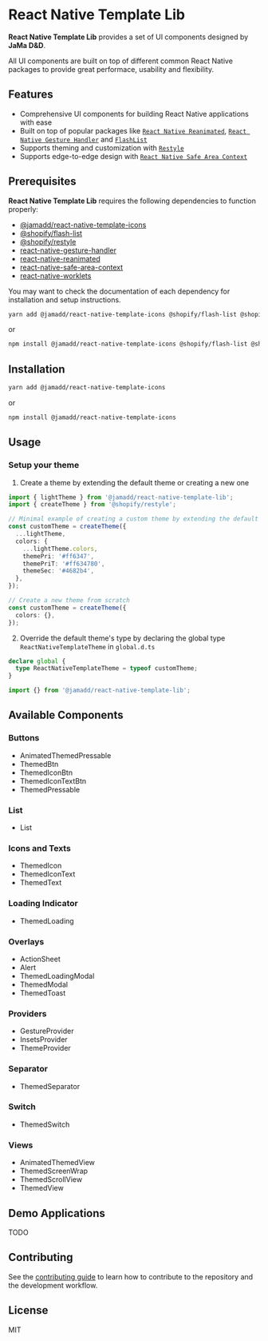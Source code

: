 # React Native Template Lib

**React Native Template Lib** provides a set of UI components designed by **JaMa D&D**.

All UI components are built on top of different common React Native packages to provide great performace, usability and flexibility.

## Features

- Comprehensive UI components for building React Native applications with ease
- Built on top of popular packages like [`React Native Reanimated`](https://docs.swmansion.com/react-native-reanimated/), [`React Native Gesture Handler`](https://docs.swmansion.com/react-native-gesture-handler/) and [`FlashList`](https://shopify.github.io/flash-list/)
- Supports theming and customization with [`Restyle`](https://shopify.github.io/restyle/)
- Supports edge-to-edge design with [`React Native Safe Area Context`](https://appandflow.github.io/react-native-safe-area-context/)

## Prerequisites

**React Native Template Lib** requires the following dependencies to function properly:

- [@jamadd/react-native-template-icons](https://github.com/jamadd/react-native-template-icons/#installation)
- [@shopify/flash-list](https://shopify.github.io/flash-list/docs/#installation)
- [@shopify/restyle](https://shopify.github.io/restyle/#installation)
- [react-native-gesture-handler](https://docs.swmansion.com/react-native-gesture-handler/docs/fundamentals/installation)
- [react-native-reanimated](https://docs.swmansion.com/react-native-reanimated/docs/fundamentals/getting-started/#installation)
- [react-native-safe-area-context](https://appandflow.github.io/react-native-safe-area-context/)
- [react-native-worklets](https://docs.swmansion.com/react-native-reanimated/docs/fundamentals/getting-started/#dependencies)

You may want to check the documentation of each dependency for installation and setup instructions.

```sh
yarn add @jamadd/react-native-template-icons @shopify/flash-list @shopify/restyle react-native-gesture-handler react-native-reanimated react-native-safe-area-context react-native-worklets
```

or

```sh
npm install @jamadd/react-native-template-icons @shopify/flash-list @shopify/restyle react-native-gesture-handler react-native-reanimated react-native-safe-area-context react-native-worklets
```

## Installation

```sh
yarn add @jamadd/react-native-template-icons
```

or

```sh
npm install @jamadd/react-native-template-icons
```

## Usage

### Setup your theme

1. Create a theme by extending the default theme or creating a new one

```ts
import { lightTheme } from '@jamadd/react-native-template-lib';
import { createTheme } from '@shopify/restyle';

// Minimal example of creating a custom theme by extending the default light theme
const customTheme = createTheme({
  ...lightTheme,
  colors: {
    ...lightTheme.colors,
    themePri: '#ff6347',
    themePriT: '#ff634780',
    themeSec: '#4682b4',
  },
});

// Create a new theme from scratch
const customTheme = createTheme({
  colors: {},
});
```

2. Override the default theme's type by declaring the global type `ReactNativeTemplateTheme` in `global.d.ts`

```ts
declare global {
  type ReactNativeTemplateTheme = typeof customTheme;
}
```

```ts
import {} from '@jamadd/react-native-template-lib';
```

## Available Components

### Buttons

- AnimatedThemedPressable
- ThemedBtn
- ThemedIconBtn
- ThemedIconTextBtn
- ThemedPressable

### List

- List

### Icons and Texts

- ThemedIcon
- ThemedIconText
- ThemedText

### Loading Indicator

- ThemedLoading

### Overlays

- ActionSheet
- Alert
- ThemedLoadingModal
- ThemedModal
- ThemedToast

### Providers

- GestureProvider
- InsetsProvider
- ThemeProvider

### Separator

- ThemedSeparator

### Switch

- ThemedSwitch

### Views

- AnimatedThemedView
- ThemedScreenWrap
- ThemedScrollView
- ThemedView

## Demo Applications

TODO

## Contributing

See the [contributing guide](CONTRIBUTING.md) to learn how to contribute to the repository and the development workflow.

## License

MIT

